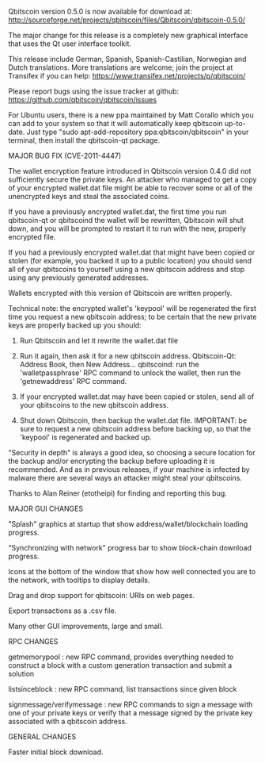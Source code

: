 Qbitscoin version 0.5.0 is now available for download at:
http://sourceforge.net/projects/qbitscoin/files/Qbitscoin/qbitscoin-0.5.0/

The major change for this release is a completely new graphical interface that uses the Qt user interface toolkit.

This release include German, Spanish, Spanish-Castilian, Norwegian and Dutch translations. More translations are welcome; join the project at Transifex if you can help:
https://www.transifex.net/projects/p/qbitscoin/

Please report bugs using the issue tracker at github:
https://github.com/qbitscoin/qbitscoin/issues

For Ubuntu users, there is a new ppa maintained by Matt Corallo which you can add to your system so that it will automatically keep qbitscoin up-to-date.  Just type "sudo apt-add-repository ppa:qbitscoin/qbitscoin" in your terminal, then install the qbitscoin-qt package.

MAJOR BUG FIX  (CVE-2011-4447)

The wallet encryption feature introduced in Qbitscoin version 0.4.0 did not sufficiently secure the private keys. An attacker who
managed to get a copy of your encrypted wallet.dat file might be able to recover some or all of the unencrypted keys and steal the
associated coins.

If you have a previously encrypted wallet.dat, the first time you run qbitscoin-qt or qbitscoind the wallet will be rewritten, Qbitscoin will
shut down, and you will be prompted to restart it to run with the new, properly encrypted file.

If you had a previously encrypted wallet.dat that might have been copied or stolen (for example, you backed it up to a public
location) you should send all of your qbitscoins to yourself using a new qbitscoin address and stop using any previously generated addresses.

Wallets encrypted with this version of Qbitscoin are written properly.

Technical note: the encrypted wallet's 'keypool' will be regenerated the first time you request a new qbitscoin address; to be certain that the
new private keys are properly backed up you should:

1. Run Qbitscoin and let it rewrite the wallet.dat file

2. Run it again, then ask it for a new qbitscoin address.
Qbitscoin-Qt: Address Book, then New Address...
qbitscoind: run the 'walletpassphrase' RPC command to unlock the wallet,  then run the 'getnewaddress' RPC command.

3. If your encrypted wallet.dat may have been copied or stolen, send  all of your qbitscoins to the new qbitscoin address.

4. Shut down Qbitscoin, then backup the wallet.dat file.
IMPORTANT: be sure to request a new qbitscoin address before backing up, so that the 'keypool' is regenerated and backed up.

"Security in depth" is always a good idea, so choosing a secure location for the backup and/or encrypting the backup before uploading it is recommended. And as in previous releases, if your machine is infected by malware there are several ways an attacker might steal your qbitscoins.

Thanks to Alan Reiner (etotheipi) for finding and reporting this bug.

MAJOR GUI CHANGES

"Splash" graphics at startup that show address/wallet/blockchain loading progress.

"Synchronizing with network" progress bar to show block-chain download progress.

Icons at the bottom of the window that show how well connected you are to the network, with tooltips to display details.

Drag and drop support for qbitscoin: URIs on web pages.

Export transactions as a .csv file.

Many other GUI improvements, large and small.

RPC CHANGES

getmemorypool : new RPC command, provides everything needed to construct a block with a custom generation transaction and submit a solution

listsinceblock : new RPC command, list transactions since given block

signmessage/verifymessage : new RPC commands to sign a message with one of your private keys or verify that a message signed by the private key associated with a qbitscoin address.

GENERAL CHANGES

Faster initial block download.
